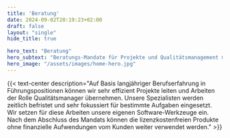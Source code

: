 ```yaml
---
title: 'Beratung'
date: 2024-09-02T20:19:23+02:00
draft: false
layout: "single"
hide_title: true

hero_text: "Beratung"
hero_subtext: "Beratungs-Mandate für Projekte und Qualitätsmanagement mit komplexen Regularien. Expertenwissen aus ERP-Projekten."
hero_image: "/assets/images/home-hero.jpg"
---
```


{{< text-center 
  description="Auf Basis langjähriger Berufserfahrung in Führungspositionen können wir sehr effizient Projekte leiten und Arbeiten der Rolle Qualitätsmanager übernehmen. Unsere Spezialisten werden zeitlich befristet und sehr fokussiert für bestimmte Aufgaben eingesetzt. Wir setzen für diese Arbeiten unsere eigenen Software-Werkzeuge ein. Nach dem Abschluss des Mandats können die lizenzkostenfreien Produkte ohne finanzielle Aufwendungen vom Kunden weiter verwendet werden." >}}
  
